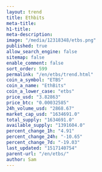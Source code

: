 ```yaml
---
layout: trend
title: Ethbits
meta-title: 
h1-title: 
meta-description: 
image: "/media/12318348/etbs.png"
published: true
allow_search_engine: false
sitemap: false
enable_comment: false
sort_order: 599
permalink: "/en/etbs/trend.html"
coin_a_symbol: "ETBS"
coin_a_name: "EthBits"
coin_a_lower_case: "etbs"
price_usd: "3.82863"
price_btc: "0.00032585"
24h_volume_usd: "2868.67"
market_cap_usd: "1634691.0"
total_supply: "1634691.0"
available_supply: "1391604.0"
percent_change_1h: "4.91"
percent_change_24h: "-10.65"
percent_change_7d: "-19.03"
last_updated: "1517140754"
parent-url: "/en/etbs/"
author: Sam
---
```



